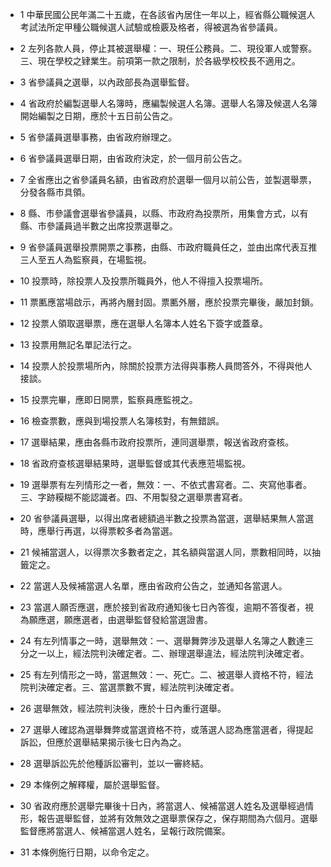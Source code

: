 * 1 中華民國公民年滿二十五歲，在各該省內居住一年以上，經省縣公職候選人考試法所定甲種公職候選人試驗或檢覈及格者，得被選為省參議員。

* 2 左列各款人員，停止其被選舉權：一、現任公務員。二、現役軍人或警察。三、現在學校之肄業生。前項第一款之限制，於各級學校校長不適用之。

* 3 省參議員之選舉，以內政部長為選舉監督。

* 4 省政府於編製選舉人名簿時，應編製候選人名簿。選舉人名簿及候選人名簿開始編製之日期，應於十五日前公告之。

* 5 省參議員選舉事務，由省政府辦理之。

* 6 省參議員選舉日期，由省政府決定，於一個月前公告之。

* 7 全省應出之省參議員名額，由省政府於選舉一個月以前公告，並製選舉票，分發各縣市具領。

* 8 縣、市參議會選舉省參議員，以縣、市政府為投票所，用集會方式，以有縣、市參議員過半數之出席投票選舉之。

* 9 省參議員選舉投票開票之事務，由縣、市政府職員任之，並由出席代表互推三人至五人為監察員，在場監視。

* 10 投票時，除投票人及投票所職員外，他人不得擅入投票場所。

* 11 票匭應當場啟示，再將內層封固。票匭外層，應於投票完畢後，嚴加封鎖。

* 12 投票人領取選舉票，應在選舉人名簿本人姓名下簽字或蓋章。

* 13 投票用無記名單記法行之。

* 14 投票人於投票場所內，除關於投票方法得與事務人員問答外，不得與他人接談。

* 15 投票完畢，應即日開票，監察員應監視之。

* 16 檢查票數，應與到場投票人名簿核對，有無錯誤。

* 17 選舉結果，應由各縣市政府投票所，連同選舉票，報送省政府查核。

* 18 省政府查核選舉結果時，選舉監督或其代表應蒞場監視。

* 19 選舉票有左列情形之一者，無效：一、不依式書寫者。二、夾寫他事者。三、字跡糢糊不能認識者。四、不用製發之選舉票書寫者。

* 20 省參議員選舉，以得出席者總額過半數之投票為當選，選舉結果無人當選時，應舉行再選，以得票較多者為當選。

* 21 候補當選人，以得票次多數者定之，其名額與當選人同，票數相同時，以抽籤定之。

* 22 當選人及候補當選人名單，應由省政府公告之，並通知各當選人。

* 23 當選人願否應選，應於接到省政府通知後七日內答復，逾期不答復者，視為願應選，願應選者，由選舉監督發給當選證書。

* 24 有左列情事之一時，選舉無效：一、選舉舞弊涉及選舉人名簿之人數達三分之一以上，經法院判決確定者。二、辦理選舉違法，經法院判決確定者。

* 25 有左列情形之一時，當選無效：一、死亡。二、被選舉人資格不符，經法院判決確定者。三、當選票數不實，經法院判決確定者。

* 26 選舉無效，經法院判決後，應於十日內重行選舉。

* 27 選舉人確認為選舉舞弊或當選資格不符，或落選人認為應當選者，得提起訴訟，但應於選舉結果揭示後七日內為之。

* 28 選舉訴訟先於他種訴訟審判，並以一審終結。

* 29 本條例之解釋權，屬於選舉監督。

* 30 省政府應於選舉完畢後十日內，將當選人、候補當選人姓名及選舉經過情形，報告選舉監督，並將有效無效之選舉票保存之，保存期間為六個月。選舉監督應將當選人、候補當選人姓名，呈報行政院備案。

* 31 本條例施行日期，以命令定之。

